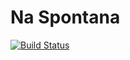 # Na Spontana

[![Build Status](https://travis-ci.org/ogien1/na-spontana-app.svg?branch=master)](https://travis-ci.org/ogien1/na-spontana-app)
